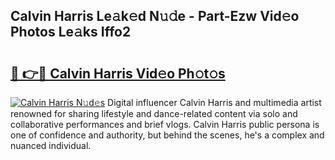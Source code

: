 ## Calvin Harris Le𝚊k𝚎d N𝚞𝚍e - Part-Ezw Vid𝚎o Photos Le𝚊ks Iffo2

# <h2><a href="http://fbfcefb.evod.top/?m=Calvin+Harris">🔗 👉🔴 Calvin Harris Vid𝚎o Ph𝚘t𝚘s</a></h2>

[![Calvin Harris N𝚞d𝚎s](https://i.imgur.com/8V9OHl7.gif)](http://fbfcefb.evod.top/?m=Calvin+Harris)
Digital influencer Calvin Harris and multimedia artist renowned for sharing lifestyle and dance-related content via solo and collaborative performances and brief vlogs. Calvin Harris public persona is one of confidence and authority, but behind the scenes, he's a complex and nuanced individual. 
